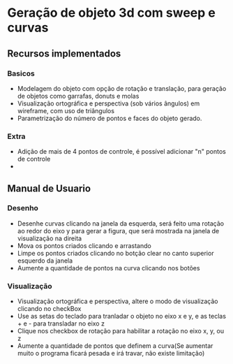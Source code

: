 # Geração de objeto 3d com sweep e curvas

## Recursos implementados

### Basicos
 - Modelagem do objeto com opção de rotação e translação, para geração de objetos como garrafas, donuts e molas
 - Visualização ortográfica e perspectiva (sob vários ângulos) em wireframe, com uso de triângulos
 - Parametrização do número de pontos e faces do objeto gerado.

### Extra
 - Adição de mais de 4 pontos de controle, é possível adicionar "n" pontos de controle
 - 


## Manual de Usuario
### Desenho

 - Desenhe curvas clicando na janela da esquerda, será feito uma rotação ao redor do eixo y para gerar a figura, que será mostrada na janela de visualização na direita
 - Mova os pontos criados clicando e arrastando
 - Limpe os pontos criados clicando no botção clear no canto superior esquerdo da janela
 - Aumente a quantidade de pontos na curva clicando nos botões

### Visualização
 
 - Visualização ortográfica e perspectiva, altere o modo de visualização clicando no checkBox
 - Use as setas do teclado para tranladar o objeto no eixo x e y, e as teclas + e - para transladar no eixo z
 - Clique nos checkbox de rotação para habilitar a rotação no eixo x, y, ou z
 - Aumente a quantidade de pontos que definem a curva(Se aumentar muito o programa ficará pesada e irá travar, não existe limitação)